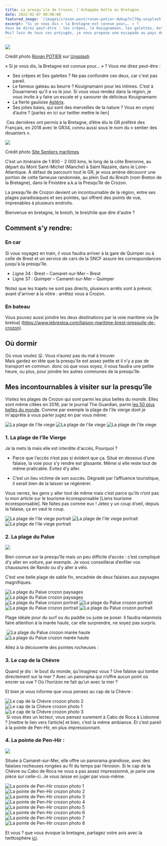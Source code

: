 ```yaml
---
title: La presqu'ile de Crozon, l'échappée belle en Bretagne.
date: 2022-02-07 00:00:00
featured_image: '/images/crozon-post/ronan-potier-dwhup7sl70g-unsplash.jpg'
excerpt: "Si je vous dis « la Bretagne est connue pour…. » ? 
Vous me direz peut-être : les crêpes, le Kouignamann, les galettes, Astérix, ou autre ? 
Moi? loin de tous ces préjugés, je vous propose une escapade au pays des bretons »."
---
```


![](/images/crozon-post/ronan-potier-dwhup7sl70g-unsplash.jpg)


Crédit photo [Ronan POTIER](https://unsplash.com/@ronan35?utm_source=unsplash&utm_medium=referral&utm_content=creditCopyTextcreditCopyText) sur [Unsplash](https://unsplash.com/s/photos/drapeau-breton?utm_source=unsplash&utm_medium=referral&utm_content=creditCopyText)

« Si je vous dis, la Bretagne est connue pour… » ? 
Vous me direz peut-être :

- Ses crêpes et Ses galettes ? Ne pas confondre ces deux, car c'est pas pareil.
- Le fameux gateau au beurre ? Kouignamann pour les intimes. C’est à Douarnenez qu’il a vu le jour. Si vous vous rendez dans la région, je vous invite à y faire un escale et y savourer de délicieux Kouignamann
- La fierté gauloise [Astérix](https://golfedumorbihan56.com/par-toutatis-mais-ou-est-donc-le-village-dasterix-et-obelix/). 
- Ses jolies baies, qui sont des merveilles de la nature ? 
Vous en voyez d’autre ? [parlez en ici sur twitter mettre le lien] 

 Ces dernières ont permis à la Bretagne, d’être élu le GR préféré des Français, en 2018 avec le GR34, connu aussi sous le nom du « sentier des douaniers ». 

![](/images/crozon-post/sentier_des_douanier_GR34.jpg)

Crédit photo [Site Sentiers maritimes](https://www.sentiersmaritimes.com/content/46-le-plus-beau-sentier-de-randonnee-est-en-bretagne-)


C’est un itinéraire de 1 800 - 2 000 kms, le long de la côte Breronne, au départ du Mont Saint-Michel (Manche) à Saint Nazaire, dans le Loire-Atlantique. 
À défaut de parcourir tout le GR, je vous amène découvrir une portion de cette fameuse randonnée, au plein Sud du Breizh (nom Breton de la Bretagne), dans le Finistère a.k.a la Presqu’île de Crozon.

La presqu’île de Crozon devient un incontournable de la région, entre ses plages paradisiaques et ses pointes, qui offrent des points de vue, imprenables à plusieurs endroits.

Bienvenue en bretagne, le breizh, le breizhile que dire d'autre ?

## Comment s’y rendre:
### En car
Si vous voyagez en train, il vous faudra arriver à la gare de Quimper ou à celle de Brest et un service de cars de la SNCF assure les correspondances jusqu'à la presqu'île.

 - Ligne 34 : Brest – Camaret-sur-Mer – Brest
 - Ligne 37 :  Quimper – Camaret-sur-Mer – Quimper

Notez que les trajets ne sont pas directs, plusieurs arrêts sont à prévoir, avant d'arriver à la vôtre : arrêtez vous à Crozon.



### En bateau 
Vous pouvez aussi joindre les deux destinations par la voie maritime via [le bretoa] (https://www.lebrestoa.com/liaison-maritime-brest-presquile-de-crozon). 

## Où dormir

Où vous voulez 😛. 
Vous n’aurez pas du mal à trouver.  
Mais gardez en tête que la presqu’ile est assez petite et il n’y a pas de transport en commun. donc où que vous soyez, il vous faudra une petite heure, ou plus, pour joindre les autres communes de la presqu’île.

## Mes incontournables à visiter sur la presqu’île 

Visitez les plages de Crozon qui sont parmi les plus belles du monde. 
Elles sont même citées en 2016, par le journal The Guardian, parmi [les 50 plus belles du monde](https://www.theguardian.com/travel/2016/feb/16/50-best-beaches-in-the-world). Comme par exemple la plage de l'ile vierge dont je m'apprête à vous parler jugez en par vous même:

<div class="gallery" data-columns="3">
    <img src="/images/crozon-post/ile_vierge_crozon_5_IMG_1415.jpg" alt="La plage de l'ile viege">
    <img src="/images/crozon-post/ile_vierge_crozon_IMG_1390.jpg" alt="La plage de l'ile viege">
    <img src="/images/crozon-post/ile_vierge_crozon_2_IMG_1400.jpg" alt="La plage de l'ile viege">
</div>

### 1. La plage de l’île Vierge

Je la mets là mais elle est interdite d'accès, Pourquoi ?

 - Parce que l’accès n’est pas si évident que ça. Situé en dessous d’une falaise, la voie pour s’y rendre est glissante. Même si elle reste tout de même praticable. Évitez d’y aller.

 - C’est un lieu victime de son succès. Dégradé par l’affluence touristique, il serait bien de la laisser se régénérer. 

Vous verrez, les gens y aller tout de même mais c’est parce qu’ils n’ont pas lu mon article sur le tourisme écoresponsable [Liens tourisme écoresponsable].
Ne faites pas comme eux !
Jetez y un coup d’oeil, depuis la falaise, ça en vaut le coup.

<div class="gallery" data-columns="3">
    <img src="/images/crozon-post/ile_vierge_crozon_3_IMG_1407.jpg" alt="La plage de l'ile viege portrait">
    <img src="/images/crozon-post/ile_vierge_crozon_6_IMG_8700.jpg" alt="La plage de l'ile viege portrait"> 
    <img src="/images/crozon-post/ile_vierge_crozon_4_1409.jpg" alt="La plage de l'ile viege portrait">
</div>

### 2. La plage du Palue

![](/images/crozon-post/plage_du_palue_crozon_IMG_1459.jpg)

Bien connue sur la presqu’île mais un peu difficile d’accès : c’est compliqué d’y aller en voiture, par exemple. 
Je vous conseillerai d’enfiler vos chaussures de Rando ou d’y aller à vélo. 

C’est une belle plage de sable fin, encadrée de deux falaises aux paysages magnifiques. 

<div class="gallery" data-columns="2">
    <img src="/images/crozon-post/plage_du_palue_crozon_IMG_1429.jpg" alt="La plage du Palue crozon paysages">
    <img src="/images/crozon-post/plage_du_palue_crozon_IMG_1430.jpg" alt="La plage du Palue crozon paysages">
</div>

<div class="gallery" data-columns="4">
    <img src="/images/crozon-post/plage_du_palue_crozon_IMG_1431.jpg" alt="La plage du Palue crozon portrait">
    <img src="/images/crozon-post/plage_du_palue_crozon_IMG_1434.jpg" alt="La plage du Palue crozon portrait">
    <img src="/images/crozon-post/plage_du_palue_crozon_IMG_1456.jpg" alt="La plage du Palue crozon portrait">
    <img src="/images/crozon-post/plage_du_palue_crozon_IMG_1457.jpg" alt="La plage du Palue crozon portrait">
</div>

Plage idéale pour du surf ou du paddle ou juste se poser. Il faudra néanmois faire attention à la marée haute, car elle surprendre, ne soyez pas surpris.

<div class="gallery" data-columns="4">
    <img src="">
    <img src="/images/crozon-post/plage_du_palue_crozon_maree_haute_IMG_9166.jpg" alt="La plage du Palue crozon marée haute">
    <img src="/images/crozon-post/plage_du_palue_crozon_maree_haute_IMG_9211.jpg" alt="La plage du Palue crozon marée haute">
    <img src="">
</div>

Allez à la découverte des pointes rocheuses :

### 3. Le cap de la Chèvre

Quand je dis : le bout du monde, qu’imaginez vous ? 
Une falaise qui tombe directement sur la mer ? Avec un panorama qui n’offre aucun point où encrer sa vue ? 
Où l’horizon ne fait qu’un avec la mer ? 

Et bien je vous informe que vous pensez au cap de la Chèvre :  
<div class="gallery" data-columns="3">
    <img src="/images/crozon-post/le_cap_de_la_chevre_IMG_1423.jpg" alt="Le cap de la Chèvre crozon photo 2">
    <img src="/images/crozon-post/le_cap_de_la_chevre_IMG_1418.jpg" alt="Le cap de la Chèvre crozon photo 1">
    <img src="/images/crozon-post/le_cap_de_la_chevre_IMG_1426.jpg" alt="Le cap de la Chèvre crozon photo 3">
</div>
 Si vous êtes un lecteur, vous pensez surement à Cabo de Roca à Lisbonne ? [mettre le lien vers l’article] et bien, c’est la même ambiance. Et c’est pareil à la pointe de Pen-Hir, en plus impressionnant.

### 4. La pointe de Pen-Hir : 

![](/images/crozon-post/point_de_point_hir_IMG_1486.jpg)

Située à Camaret-sur-Mer, elle offre un panorama grandiose, avec des falaises rocheuses rongées au fil du temps par l’érosion.
Si le cap de la Chèvre ou Cabo de Roca ne vous a pas assez impressionné, je parie une pièce sur celle-ci. 
Je vous laisse en juger par vous-même.

<div class="gallery" data-columns="4">
    <img src="/images/crozon-post/point_de_point_hir_IMG_9297.jpg" alt="La pointe de Pen-Hir crozon photo 1">
    <img src="/images/crozon-post/point_de_point_hir_IMG_1484.jpg" alt="La pointe de Pen-Hir crozon photo 2">
    <img src="/images/crozon-post/point_de_point_hir_IMG_1488.jpg" alt="La pointe de Pen-Hir crozon photo 3">
    <img src="/images/crozon-post/point_de_point_hir_IMG_1505.jpg" alt="La pointe de Pen-Hir crozon photo 4">
    <img src="/images/crozon-post/point_de_point_hir_IMG_1515.jpg" alt="La pointe de Pen-Hir crozon photo 5">
    <img src="/images/crozon-post/point_de_point_hir_IMG_1517.jpg" alt="La pointe de Pen-Hir crozon photo 6">
    <img src="/images/crozon-post/point_de_point_hir_IMG_9408.jpg" alt="La pointe de Pen-Hir crozon photo 7">
    <img src="/images/crozon-post/point_de_point_hir_IMG_9406.jpg" alt="La pointe de Pen-Hir crozon photo 8">
</div>

Et vous ? que vous évoque la bretagne, partagez votre avis avec la twittosphère [ici](https://mobile.twitter.com/search?q=journaldunvoyageur.fr/la-presquile-de-crozon-dans-le-breizh).